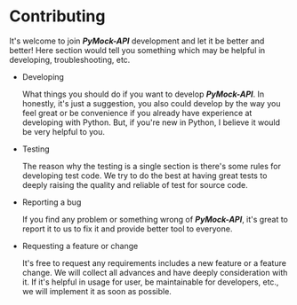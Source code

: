 # Contributing

It's welcome to join **_PyMock-API_** development and let it be better and better! Here section would tell you something
which may be helpful in developing, troubleshooting, etc.

* Developing

    What things you should do if you want to develop **_PyMock-API_**. In honestly, it's just a suggestion, you also could
develop by the way you feel great or be convenience if you already have experience at developing with Python. But, if you're
new in Python, I believe it would be very helpful to you.

* Testing

    The reason why the testing is a single section is there's some rules for developing test code. We try to do the best
at having great tests to deeply raising the quality and reliable of test for source code.

* Reporting a bug

    If you find any problem or something wrong of **_PyMock-API_**, it's great to report it to us to fix it and provide
better tool to everyone.

* Requesting a feature or change

    It's free to request any requirements includes a new feature or a feature change. We will collect all advances and have
deeply consideration with it. If it's helpful in usage for user, be maintainable for developers, etc., we will implement
it as soon as possible.
